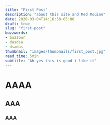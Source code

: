 ```yaml
---
title: "First Post"
description: "about this site and Med Mouine"
date: 2020-03-04T14:16:58-05:00
draft: true
slug: "first-post"
buzzwords:
- buzzowr
- dasdsa
- dsadas
thumbnail: "images/thumbnails/first_post.jpg"
read_time: 5min
subtitle: "Ah yes this is good i like it"
---
```



# AAAA
## AAA
### AAA